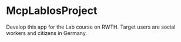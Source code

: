 # McpLabIosProject
Develop this app for the Lab course on RWTH. Target users are social workers and citizens in Germany.  
